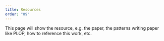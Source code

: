 ```yaml
---
title: Resources
order: "09"
---
```


This page will show the resource, e.g. the paper, the patterns writing paper like PLOP, how to reference this work, etc.
